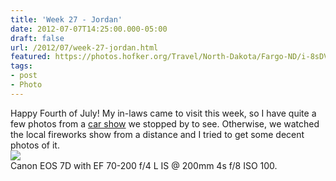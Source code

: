 ```yaml
---
title: 'Week 27 - Jordan'
date: 2012-07-07T14:25:00.000-05:00
draft: false
url: /2012/07/week-27-jordan.html
featured: https://photos.hofker.org/Travel/North-Dakota/Fargo-ND/i-8sDVHJx/0/M/MG1530-L.jpg
tags: 
- post
- Photo
---
```


Happy Fourth of July! My in-laws came to visit this week, so I have quite a few photos from a [car show](https://photos.hofker.org/Events/Fargo/Cruisin-Broadway/24029102_vtjznZ#!i=1950868119&k=VzBCXxR) we stopped by to see. Otherwise, we watched the local fireworks show from a distance and I tried to get some decent photos of it.  
[![](https://photos.hofker.org/Travel/North-Dakota/Fargo-ND/i-8sDVHJx/0/M/MG1530-L.jpg)](https://photos.hofker.org/Travel/North-Dakota/Fargo-ND/7241514_kSXdMq#!i=1946035831&k=8sDVHJx)  
Canon EOS 7D with EF 70-200 f/4 L IS @ 200mm 4s f/8 ISO 100.